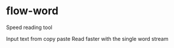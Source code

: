 # flow-word
Speed reading tool

Input text from copy paste
Read faster with the single word stream 

